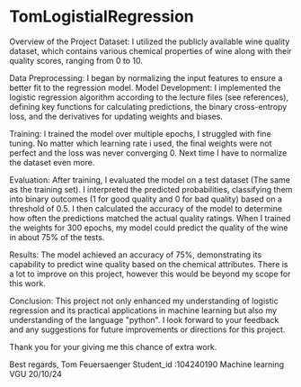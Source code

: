 # TomLogistialRegression
Overview of the Project
Dataset:
I utilized the publicly available wine quality dataset, which contains various chemical properties of wine along with their quality scores, ranging from 0 to 10.

Data Preprocessing:
I began by normalizing the input features to ensure a better fit to the regression model.
Model Development: I implemented the logistic regression algorithm according to the lecture files (see references), defining key functions for calculating predictions, the binary cross-entropy loss, and the derivatives for updating weights and biases.

Training:
I trained the model over multiple epochs, I struggled with fine tuning. No matter which learning rate i used, the final weights were not perfect and the loss was never converging 0. Next time I have to normalize the dataset even more.

Evaluation:
After training, I evaluated the model on a test dataset (The same as the training set). I interpreted the predicted probabilities, classifying them into binary outcomes (1 for good quality and 0 for bad quality) based on a threshold of 0.5. I then calculated the accuracy of the model to determine how often the predictions matched the actual quality ratings. When I trained the weights for 300 epochs, my model could predict the quality of the wine in about 75% of the tests.

Results: The model achieved an accuracy of 75%, demonstrating its capability to predict wine quality based on the chemical attributes. There is a lot to improve on this project, however this would be beyond my scope for this work.

Conclusion:
This project not only enhanced my understanding of logistic regression and its practical applications in machine learning but also my understanding of the language "python".
I look forward to your feedback and any suggestions for future improvements or directions for this project.

Thank you for your giving me this chance of extra work.

Best regards,
Tom Feuersaenger
Student_id :104240190
Machine learning VGU
20/10/24
